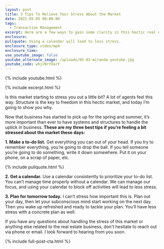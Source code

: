 ```yaml
---
layout: post
title: 3 Tips To Relieve Your Stress About the Market
date: 2022-05-05 00:00:00
tags:
  - Transaction Management
excerpt: Here are a few ways to gain some clarity in this hectic real estate market.
enclosure:
pullquote: Using a calendar will lead to less stress.
enclosure_type: video/mp4
enclosure_time:
use_youtube_image: false
youtube_alternate_image: /uploads/05-03-miranda-youtube.jpg
youtube_code: whjcNrYXarY
---
```

{% include youtube.html %}

{% include excerpt.html %}

Is this market starting to stress you out a little bit? A lot of agents feel this way. Structure is the key to freedom in this hectic market, and today I’m going to show you why.&nbsp;

Now that business has started to pick up for the spring and summer, it’s more important than ever to have systems and structures to handle the uptick in business. **These are my three best tips if you’re feeling a bit stressed about the market these days:**

**1\. Make a to-do list.** Get everything you can out of your head. If you try to remember everything, you’re going to drop the ball. If you tell someone you’re going to do something, write it down somewhere. Put it on your phone, on a scrap of paper, etc.

{% include pullquote.html %}

**2\. Get a calendar.** Use a calendar consistently to prioritize your to-do list. You can’t manage time properly without a calendar. We can manage our focus, and using your calendar to block off activities will lead to less stress.

**3\. Plan for tomorrow today.** I can’t stress how important this is. Plan out your day, then let your subconscious mind start working on the next day. Then you wake up refreshed and ready to tackle your plan. You’ll have less stress with a concrete plan as well.

If you have any questions about handling the stress of this market or anything else related to the real estate business, don't hesitate to reach out via phone or email. I look forward to hearing from you soon.

{% include full-post-cta.html %}
